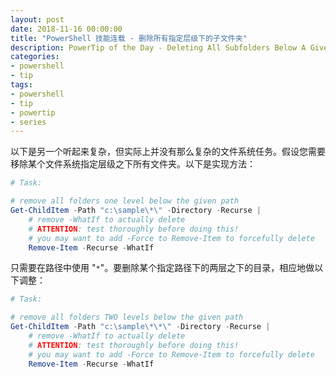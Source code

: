 ```yaml
---
layout: post
date: 2018-11-16 00:00:00
title: "PowerShell 技能连载 - 删除所有指定层级下的子文件夹"
description: PowerTip of the Day - Deleting All Subfolders Below A Given Level
categories:
- powershell
- tip
tags:
- powershell
- tip
- powertip
- series
---
```

以下是另一个听起来复杂，但实际上并没有那么复杂的文件系统任务。假设您需要移除某个文件系统指定层级之下所有文件夹。以下是实现方法：

```powershell
# Task:

# remove all folders one level below the given path
Get-ChildItem -Path "c:\sample\*\" -Directory -Recurse | 
    # remove -WhatIf to actually delete
    # ATTENTION: test thoroughly before doing this!
    # you may want to add -Force to Remove-Item to forcefully delete
    Remove-Item -Recurse -WhatIf
```

只需要在路径中使用 "`*`"。要删除某个指定路径下的两层之下的目录，相应地做以下调整：

```powershell
# Task:

# remove all folders TWO levels below the given path
Get-ChildItem -Path "c:\sample\*\*\" -Directory -Recurse | 
    # remove -WhatIf to actually delete
    # ATTENTION: test thoroughly before doing this!
    # you may want to add -Force to Remove-Item to forcefully delete
    Remove-Item -Recurse -WhatIf
```

<!--本文国际来源：[Deleting All Subfolders Below A Given Level](https://community.idera.com/database-tools/powershell/powertips/b/tips/posts/deleting-all-subfolders-below-a-given-level)-->
